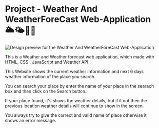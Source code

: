 # Project - Weather And WeatherForeCast Web-Application🌥🌤🌝🌞

![Design preview for the Weather And WeatherForeCast Web-Application](./fullPage.png)

This is a Weather and Weather forecast web application, which made with HTML, CSS , JavaScript and Weather API .

This Website shows the current weather information and next 6 days weather information of the place you search. 

You can search your place by enter the name of your  place in the searach box and than click on the Search button. 

If your place found, it's shows the weather details, but if it not then the previous location weather details will continue to show in the screen.

You always try to  give the correct and valid name of place otherwise it shows an error message.


